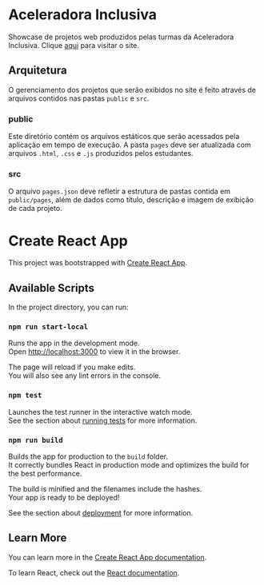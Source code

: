 # Aceleradora Inclusiva

Showcase de projetos web produzidos pelas turmas da Aceleradora Inclusiva. Clique [aqui](https://aceleradora-inclusiva.herokuapp.com/) para visitar o site.

## Arquitetura

O gerenciamento dos projetos que serão exibidos no site é feito através de arquivos contidos nas pastas `public` e `src`.

### public

Este diretório contém os arquivos estáticos que serão acessados pela aplicação em tempo de execução. A pasta `pages` deve ser atualizada com arquivos `.html`, `.css` e `.js` produzidos pelos estudantes.

### src

O arquivo `pages.json` deve refletir a estrutura de pastas contida em `public/pages`, além de dados como título, descrição e imagem de exibição de cada projeto.

# Create React App

This project was bootstrapped with [Create React App](https://github.com/facebook/create-react-app).

## Available Scripts

In the project directory, you can run:

### `npm run start-local`

Runs the app in the development mode.<br>
Open [http://localhost:3000](http://localhost:3000) to view it in the browser.

The page will reload if you make edits.<br>
You will also see any lint errors in the console.

### `npm test`

Launches the test runner in the interactive watch mode.<br>
See the section about [running tests](https://facebook.github.io/create-react-app/docs/running-tests) for more information.

### `npm run build`

Builds the app for production to the `build` folder.<br>
It correctly bundles React in production mode and optimizes the build for the best performance.

The build is minified and the filenames include the hashes.<br>
Your app is ready to be deployed!

See the section about [deployment](https://facebook.github.io/create-react-app/docs/deployment) for more information.

## Learn More

You can learn more in the [Create React App documentation](https://facebook.github.io/create-react-app/docs/getting-started).

To learn React, check out the [React documentation](https://reactjs.org/).
